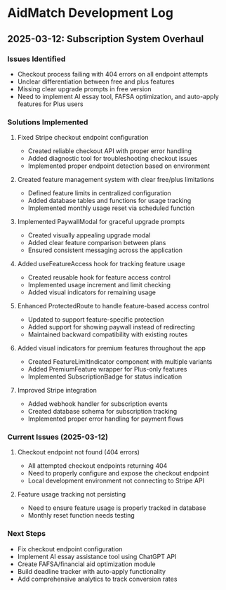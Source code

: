 # AidMatch Development Log

## 2025-03-12: Subscription System Overhaul

### Issues Identified
- Checkout process failing with 404 errors on all endpoint attempts
- Unclear differentiation between free and plus features
- Missing clear upgrade prompts in free version
- Need to implement AI essay tool, FAFSA optimization, and auto-apply features for Plus users

### Solutions Implemented
1. Fixed Stripe checkout endpoint configuration
   - Created reliable checkout API with proper error handling
   - Added diagnostic tool for troubleshooting checkout issues
   - Implemented proper endpoint detection based on environment

2. Created feature management system with clear free/plus limitations
   - Defined feature limits in centralized configuration
   - Added database tables and functions for usage tracking
   - Implemented monthly usage reset via scheduled function

3. Implemented PaywallModal for graceful upgrade prompts
   - Created visually appealing upgrade modal
   - Added clear feature comparison between plans
   - Ensured consistent messaging across the application

4. Added useFeatureAccess hook for tracking feature usage
   - Created reusable hook for feature access control
   - Implemented usage increment and limit checking
   - Added visual indicators for remaining usage

5. Enhanced ProtectedRoute to handle feature-based access control
   - Updated to support feature-specific protection
   - Added support for showing paywall instead of redirecting
   - Maintained backward compatibility with existing routes

6. Added visual indicators for premium features throughout the app
   - Created FeatureLimitIndicator component with multiple variants
   - Added PremiumFeature wrapper for Plus-only features
   - Implemented SubscriptionBadge for status indication

7. Improved Stripe integration
   - Added webhook handler for subscription events
   - Created database schema for subscription tracking
   - Implemented proper error handling for payment flows

### Current Issues (2025-03-12)
1. Checkout endpoint not found (404 errors)
   - All attempted checkout endpoints returning 404
   - Need to properly configure and expose the checkout endpoint
   - Local development environment not connecting to Stripe API

2. Feature usage tracking not persisting
   - Need to ensure feature usage is properly tracked in database
   - Monthly reset function needs testing

### Next Steps
- Fix checkout endpoint configuration
- Implement AI essay assistance tool using ChatGPT API
- Create FAFSA/financial aid optimization module
- Build deadline tracker with auto-apply functionality
- Add comprehensive analytics to track conversion rates

